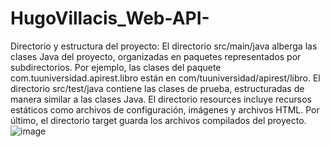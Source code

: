 # HugoVillacis_Web-API-

Directorio y estructura del proyecto:
El directorio src/main/java alberga las clases Java del proyecto, organizadas en paquetes representados por subdirectorios. Por ejemplo, las clases del paquete com.tuuniversidad.apirest.libro están en com/tuuniversidad/apirest/libro. El directorio src/test/java contiene las clases de prueba, estructuradas de manera similar a las clases Java. El directorio resources incluye recursos estáticos como archivos de configuración, imágenes y archivos HTML. Por último, el directorio target guarda los archivos compilados del proyecto.
![image](https://github.com/HuGoVR13/HugoVillacis_Web-API-/assets/99736512/f3698bbc-99ed-4972-8a3e-45628ae14a60)





